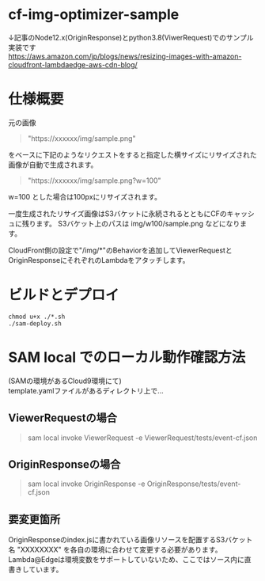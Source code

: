 # cf-img-optimizer-sample

↓記事のNode12.x(OriginResponse)とpython3.8(ViwerRequest)でのサンプル実装です  
https://aws.amazon.com/jp/blogs/news/resizing-images-with-amazon-cloudfront-lambdaedge-aws-cdn-blog/

# 仕様概要

元の画像
>  "https://xxxxxx/img/sample.png"

をベースに下記のようなリクエストをすると指定した横サイズにリサイズされた画像が自動で生成されます。

> "https://xxxxxx/img/sample.png?w=100"

w=100 とした場合は100pxにリサイズされます。

一度生成されたリサイズ画像はS3バケットに永続されるとともにCFのキャッシュに残ります。
S3バケット上のパスは img/w100/sample.png などになります。

CloudFront側の設定で"/img/*"のBehaviorを追加してViewerRequestとOriginResponseにそれぞれのLambdaをアタッチします。

# ビルドとデプロイ

```
chmod u+x ./*.sh
./sam-deploy.sh
```

# SAM local でのローカル動作確認方法

(SAMの環境があるCloud9環境にて)  
template.yamlファイルがあるディレクトリ上で...

## ViewerRequestの場合

> sam local invoke ViewerRequest -e ViewerRequest/tests/event-cf.json

## OriginResponseの場合

> sam local invoke OriginResponse -e OriginResponse/tests/event-cf.json

## 要変更箇所

OriginResponseのindex.jsに書かれている画像リソースを配置するS3バケット名 "XXXXXXXX" を各自の環境に合わせて変更する必要があります。  
Lambda@Edgeは環境変数をサポートしていないため、ここではソース内に直書きしています。
